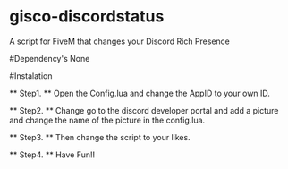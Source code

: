 # gisco-discordstatus
A script for FiveM that changes your Discord Rich Presence

#Dependency's
None

#Instalation

** Step1. ** Open the Config.lua and change the AppID to your own ID.

** Step2. ** Change go to the discord developer portal and add a picture and change the name of the picture in the config.lua.

** Step3. ** Then change the script to your likes.

** Step4. ** Have Fun!!
